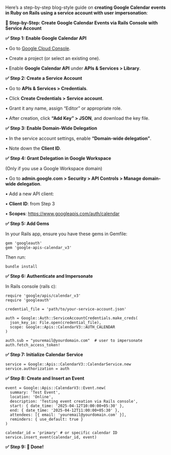 Here’s a step-by-step blog-style guide on **creating Google Calendar events in Ruby on Rails using a service account with user impersonation**:

**🔧 Step-by-Step: Create Google Calendar Events via Rails Console with Service Account**

  

**✅ Step 1: Enable Google Calendar API**

• Go to [Google Cloud Console](https://console.cloud.google.com/).

• Create a project (or select an existing one).

• Enable **Google Calendar API** under **APIs & Services > Library**.

**✅ Step 2: Create a Service Account**

• Go to **APIs & Services > Credentials**.

• Click **Create Credentials > Service account**.

• Grant it any name, assign “Editor” or appropriate role.

• After creation, click **“Add Key” > JSON**, and download the key file.

**✅ Step 3: Enable Domain-Wide Delegation**

• In the service account settings, enable **“Domain-wide delegation”**.

• Note down the **Client ID**.

**✅ Step 4: Grant Delegation in Google Workspace**

  

(Only if you use a Google Workspace domain)

• Go to **admin.google.com > Security > API Controls > Manage domain-wide delegation**.

• Add a new API client:

• **Client ID**: from Step 3

• **Scopes**: https://www.googleapis.com/auth/calendar

**✅ Step 5: Add Gems**

  

In your Rails app, ensure you have these gems in Gemfile:

```
gem 'googleauth'
gem 'google-apis-calendar_v3'
```

Then run:

```
bundle install
```

**✅ Step 6: Authenticate and Impersonate**

  

In Rails console (rails c):

```
require 'google/apis/calendar_v3'
require 'googleauth'

credential_file = 'path/to/your-service-account.json'

auth = Google::Auth::ServiceAccountCredentials.make_creds(
  json_key_io: File.open(credential_file),
  scope: Google::Apis::CalendarV3::AUTH_CALENDAR
)

auth.sub = "youremail@yourdomain.com"  # user to impersonate
auth.fetch_access_token!
```

**✅ Step 7: Initialize Calendar Service**

```
service = Google::Apis::CalendarV3::CalendarService.new
service.authorization = auth
```

**✅ Step 8: Create and Insert an Event**

```
event = Google::Apis::CalendarV3::Event.new(
  summary: 'Test Event',
  location: 'Online',
  description: 'Testing event creation via Rails console',
  start: { date_time: '2025-04-12T10:00:00+05:30' },
  end: { date_time: '2025-04-12T11:00:00+05:30' },
  attendees: [{ email: 'youremail@yourdomain.com' }],
  reminders: { use_default: true }
)

calendar_id = 'primary' # or specific calendar ID
service.insert_event(calendar_id, event)
```

**✅ Step 9: 🎉 Done!**

